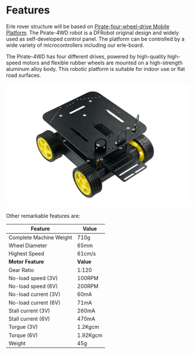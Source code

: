 
# Features

Erle rover structure will be based on  [Pirate-four-wheel-drive Mobile Platform](http://www.dfrobot.com/index.php?route=product/product&path=37_111&product_id=97). The Pirate-4WD robot is a DFRobot original design and widely used
as self-developed control panel. The platform can be
controlled by a wide variety of microcontrollers including our erle-board.

The Pirate-4WD has four different
drives, powered by high-quality high-speed motors and flexible rubber wheels
are mounted on a high-strength aluminum alloy body. This robotic platform is
suitable for indoor use or flat road surfaces.

![rover](../img/Pirate_4WD.jpg)

Other remarkable features are:

|**Feature**|**Value**|
|-----|------|
|Complete Machine Weight|710g|
|Wheel Diameter | 65mm|
|Highest Speed| 61cm/s|
|**Motor Feature**|**Value**|
|Gear Ratio | 1:120|
|No-load speed (3V)| 100RPM|
|No-load speed (6V)| 200RPM|
|No-load current (3V)|60mA|
|No-load current (6V)| 71mA|
|Stall current (3V)| 260mA|
|Stall current (6V)| 470mA|
|Torgue (3V)| 1.2Kgcm|
|Torque (6V)| 1.92Kgcm|
|Weight | 45g|



